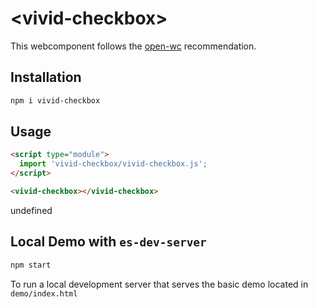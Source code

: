 # \<vivid-checkbox>

This webcomponent follows the [open-wc](https://github.com/open-wc/open-wc) recommendation.

## Installation
```bash
npm i vivid-checkbox
```

## Usage
```html
<script type="module">
  import 'vivid-checkbox/vivid-checkbox.js';
</script>

<vivid-checkbox></vivid-checkbox>
```

undefined

## Local Demo with `es-dev-server`
```bash
npm start
```
To run a local development server that serves the basic demo located in `demo/index.html`
